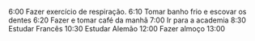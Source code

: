 6:00 Fazer exercício de respiração.
6:10 Tomar banho frio e escovar os dentes
6:20 Fazer e tomar café da manhã
7:00 Ir para a academia
8:30 Estudar Francês
10:30 Estudar Alemão
12:00 Fazer almoço
13:00